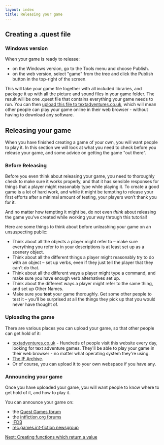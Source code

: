 ```yaml
---
layout: index
title: Releasing your game
---
```


Creating a .quest file
----------------------

### Windows version

When your game is ready to release:

-   on the Windows version, go to the Tools menu and choose Publish.
-   on the web version, select "game" from the tree and click the Publish button in the top-right of the screen.

This will take your game file together with all included libraries, and package it up with all the picture and sound files in your game folder. The result will be one .quest file that contains everything your game needs to run. You can then [upload this file to textadventures.co.uk](http://textadventures.co.uk/create/submit), which will mean other people can play your game online in their web browser - without having to download any software.

Releasing your game
-------------------

When you have finished creating a game of your own, you will want people to play it. In this section we will look at what you need to check before you release your game, and some advice on getting the game "out there".

### Before Releasing

Before you even think about releasing your game, you need to thoroughly check to make sure it works properly, and that it has sensible responses for things that a player might reasonably type while playing it. To create a good game is a lot of hard work, and while it might be tempting to release your first efforts after a minimal amount of testing, your players won’t thank you for it.

And no matter how tempting it might be, do not even *think* about releasing the game you’ve created while working your way through this tutorial!

Here are some things to think about before unleashing your game on an unsuspecting public:

-   Think about all the objects a player might refer to – make sure everything you refer to in your descriptions is at least set up as a scenery object.
-   Think about all the different things a player might reasonably try to do with an object – set up verbs, even if they just tell the player that they can't do that.
-   Think about all the different ways a player might type a command, and make sure you have enough verb alternatives set up.
-   Think about the different ways a player might refer to the same thing, and set up Other Names.
-   Make sure you **test** your game thoroughly. Get some other people to test it – you'll be surprised at all the things they pick up that you would never have thought of.

### Uploading the game

There are various places you can upload your game, so that other people can get hold of it:

-   [textadventures.co.uk](http://www.textadventures.co.uk/) - Hundreds of people visit this website every day, looking for text adventure games. They'll be able to play your game in their web browser - no matter what operating system they're using.
-   [The IF Archive](http://www.ifarchive.org/).
-   Or of course, you can upload it to your own webspace if you have any.

### Announcing your game

Once you have uploaded your game, you will want people to know where to get hold of it, and how to play it.

You can announce your game on:

-   the [Quest Games forum](http://www.textadventures.co.uk/forum/viewforum.php?f=5)
-   the [intfiction.org forums](http://www.intfiction.org/forum/viewforum.php?f=19)
-   [IFDB](http://ifdb.tads.org/)
-   [rec.games.int-fiction newsgroup](http://groups.google.com/group/rec.games.int-fiction)

[Next: Creating functions which return a value](creating_functions_which_return_a_value.html)